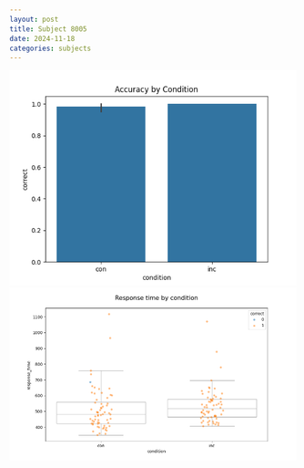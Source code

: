 ```yaml
---
layout: post
title: Subject 8005
date: 2024-11-18
categories: subjects
---
```


![](data/8005/run-3/8005_NF_acc.png)
![](data/8005/run-3/8005_NF_rt.png)
